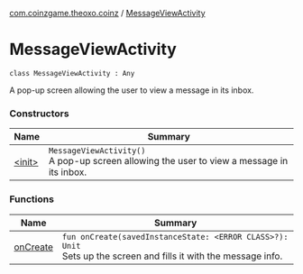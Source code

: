 [com.coinzgame.theoxo.coinz](../index.md) / [MessageViewActivity](.)

# MessageViewActivity

`class MessageViewActivity : Any`

A pop-up screen allowing the user to view a message in its inbox.

### Constructors

| Name | Summary |
|---|---|
| [&lt;init&gt;](-init-.md) | `MessageViewActivity()`<br>A pop-up screen allowing the user to view a message in its inbox. |

### Functions

| Name | Summary |
|---|---|
| [onCreate](on-create.md) | `fun onCreate(savedInstanceState: <ERROR CLASS>?): Unit`<br>Sets up the screen and fills it with the message info. |
